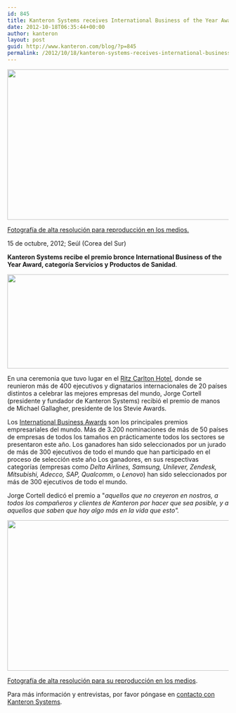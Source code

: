 ```yaml
---
id: 845
title: Kanteron Systems receives International Business of the Year Award in Seoul
date: 2012-10-18T06:35:44+00:00
author: kanteron
layout: post
guid: http://www.kanteron.com/blog/?p=845
permalink: /2012/10/18/kanteron-systems-receives-international-business-of-the-year-award-in-seoul/
---
```

<p style="text-align: center">
  <img class="aligncenter" title="picking up International Business of the Year Award" src="http://farm9.staticflickr.com/8468/8093354666_99a2cab529_z.jpg" alt="" width="512" height="342" />
</p>

<a title="http://farm9.staticflickr.com/8468/8093354666_12fb3d2d75_o.jpg" href="http://farm9.staticflickr.com/8468/8093354666_12fb3d2d75_o.jpg" target="_blank">Fotografía de alta resolución para reproducción en los medios.</a>

15 de octubre, 2012; Seúl (Corea del Sur)

**Kanteron Systems recibe el premio bronce International Business of the Year Award, categoría Servicios y Productos de Sanidad**.

<p style="text-align: center">
  <img class="aligncenter" title="ceremony" src="http://lh6.ggpht.com/-_IPML26k33A/UH3kL8_JAdI/AAAAAAAAGvw/tvnuIb0d4tI/s800/IMG_0878.JPG" alt="" width="640" height="214" />
</p>

En una ceremonia que tuvo lugar en el <a title="http://www.ritzcarlton.com/en/Properties/Seoul/Default.htm" href="http://www.ritzcarlton.com/en/Properties/Seoul/Default.htm" target="_blank">Ritz Carlton Hotel</a>, donde se reunieron más de 400 ejecutivos y dignatarios internacionales de 20 países distintos a celebrar las mejores empresas del mundo, Jorge Cortell (presidente y fundador de Kanteron Systems) recibió el premio de manos de Michael Gallagher, presidente de los Stevie Awards.

Los <a title="www.StevieAwards.com/IBA" href="http://www.StevieAwards.com/IBA" target="_blank">International Business Awards</a> son los principales premios empresariales del mundo. Más de 3.200 nominaciones de más de 50 países de empresas de todos los tamaños en prácticamente todos los sectores se presentaron este año. Los ganadores han sido seleccionados por un jurado de más de 300 ejecutivos de todo el mundo que han participado en el proceso de selección este año Los ganadores, en sus respectivas categorías (empresas como _Delta Airlines, Samsung, Unilever, Zendesk, Mitsubishi, Adecco, SAP, Qualcomm_, o _Lenovo_) han sido seleccionados por más de 300 ejecutivos de todo el mundo.

Jorge Cortell dedicó el premio a "_aquellos que no creyeron en nostros, a todos los compañeros y clientes de Kanteron por hacer que sea posible, y a aquellos que saben que hay algo más en la vida que esto"._

<p style="text-align: center">
  <img class="aligncenter" title="receveing the award" src="http://farm9.staticflickr.com/8191/8093349943_a16821419b_z.jpg" alt="" width="512" height="342" />
</p>

<a title="http://farm9.staticflickr.com/8191/8093349943_bb5180873c_o.jpg" href="http://farm9.staticflickr.com/8191/8093349943_bb5180873c_o.jpg" target="_blank">Fotografía de alta resolución para su reproducción en los medios</a>.

Para más información y entrevistas, por favor póngase en <a title="http://www.kanteron.com/blog/contact/" href="http://www.kanteron.com/blog/contact/" target="_blank">contacto con Kanteron Systems</a>.